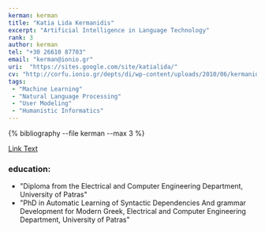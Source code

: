 ```yaml
---
kerman: kerman
title: "Katia Lida Kermanidis"
excerpt: "Artificial Intelligence in Language Technology"
rank: 3
author: kerman
tel: "+30 26610 87703"
email: "kerman@ionio.gr"
uri:  "https://sites.google.com/site/katialida/"
cv: "http://corfu.ionio.gr/depts/di/wp-content/uploads/2010/06/kermanidou_cv_gr_2011.pdf"
tags:
 - "Machine Learning"
 - "Natural Language Processing"
 - "User Modeling"
 - "Humanistic Informatics"
---
```


{% bibliography --file kerman --max 3 %}

<a href="http://localhost:4000/scholardi/scholars0/kerman/" class="btn btn--primary">Link Text</a>

### education:
  - "Diploma from the Electrical and Computer Engineering Department, University of Patras"
  - "PhD in Automatic Learning of Syntactic Dependencies And grammar Development for Modern Greek, Electrical and Computer Engineering Department, University of Patras"

